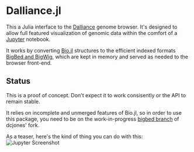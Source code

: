 
# Dalliance.jl

This a Julia interface to the [Dalliance](http://www.biodalliance.org/) genome
browser. It's designed to allow full featured visualization of genomic data
within the comfort of a [Jupyter](https://jupyter.org/) notebook.

It works by converting [Bio.jl](https://github.com/BioJulia/Bio.jl) structures
to the efficient indexed formats [BigBed and
BigWig](https://genome.ucsc.edu/FAQ/FAQformat.html#format1.5), which are kept in
memory and served as needed to the browser front-end.

## Status

This is a proof of concept. Don't expect it to work consisently or the API to
remain stable.

It relies on incomplete and unmerged features of Bio.jl, so in order to use this
package, you need to be on the work-in-progress [bigbed
branch](https://github.com/dcjones/Bio.jl/tree/bigbed) of dcjones' fork.

As a teaser, here's the kind of thing you can do with this:
![Jupyter Screenshot](http://homes.cs.washington.edu/~dcjones/dalliance.png)



